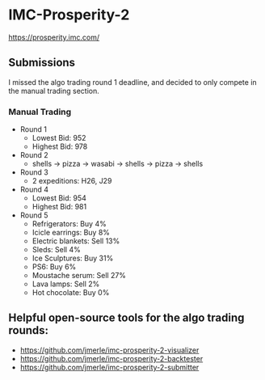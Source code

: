 # IMC-Prosperity-2
https://prosperity.imc.com/
## Submissions
I missed the algo trading round 1 deadline, and decided to only compete in the manual trading section.
### Manual Trading
- Round 1
    - Lowest Bid: 952
    - Highest Bid: 978
- Round 2
    - shells -> pizza -> wasabi -> shells -> pizza -> shells
- Round 3
    - 2 expeditions: H26, J29
- Round 4
    - Lowest Bid: 954
    - Highest Bid: 981
- Round 5
    - Refrigerators: Buy 4%
    - Icicle earrings: Buy 8%
    - Electric blankets: Sell 13%
    - Sleds: Sell 4%
    - Ice Sculptures: Buy 31%
    - PS6: Buy 6%
    - Moustache serum: Sell 27%
    - Lava lamps: Sell 2%
    - Hot chocolate: Buy 0%

## Helpful open-source tools for the algo trading rounds:
- https://github.com/jmerle/imc-prosperity-2-visualizer
- https://github.com/jmerle/imc-prosperity-2-backtester
- https://github.com/jmerle/imc-prosperity-2-submitter
